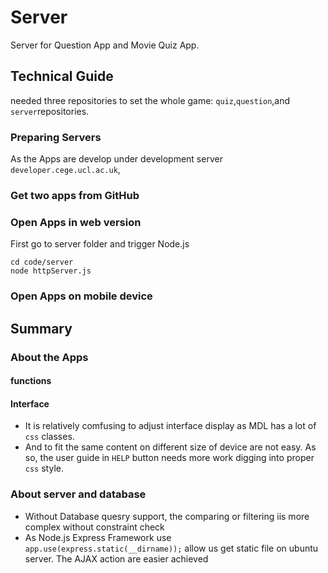 # Server
Server for Question App and Movie Quiz App. 

## Technical Guide
needed three repositories to set the whole game: `quiz`,`question`,and `server`repositories.
### Preparing Servers
As the Apps are develop under development server `developer.cege.ucl.ac.uk`,
### Get two apps from GitHub

### Open Apps in web version
First go to server folder and trigger Node.js
```
cd code/server
node httpServer.js
```
### Open Apps on mobile device

## Summary
### About the Apps

#### functions

#### Interface
* It is relatively comfusing to adjust interface display as MDL has a lot of `css` classes. 
* And to fit the same content on different size of device are not easy. As so, the user guide in `HELP` button needs more work digging into proper `css` style.
### About server and database
* Without Database quesry support, the comparing or filtering iis more complex without constraint check
* As Node.js Express Framework use `app.use(express.static(__dirname));` allow us get static file 
on ubuntu server. The AJAX action are easier achieved 
